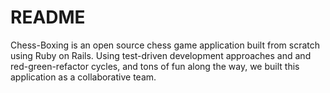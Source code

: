 # README

Chess-Boxing is an open source chess game application built from scratch using Ruby on Rails. Using test-driven development approaches and and red-green-refactor cycles, and tons of fun along the way, we built this application as a collaborative team.
